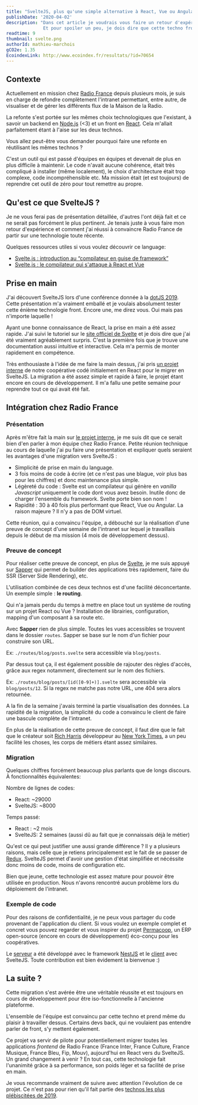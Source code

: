 ```yaml
---
title: "SvelteJS, plus qu'une simple alternative à React, Vue ou Angular"
publishDate: '2020-04-02'
description: "Dans cet article je voudrais vous faire un retour d'expérience sur une techno que j'ai découverte il y a peu : SvelteJS !
              Et pour spoiler un peu, je dois dire que cette techno front est absolument incroyable ! Et c'est un dev back qui le dit ..."
readtime: 9
thumbnail: svelte.png
authorId: mathieu-marchois
gCO2e: 1.35
EcoindexLink: http://www.ecoindex.fr/resultats/?id=70654
---
```


## Contexte

Actuellement en mission chez [Radio France](https://www.radiofrance.fr/) depuis plusieurs mois, je suis en charge de refondre complètement l'intranet permettant, entre autre, de visualiser et de gérer les différents flux de la Maison de la Radio.

La refonte s'est portée sur les mêmes choix technologiques que l'existant, à savoir un backend en [Node.js](https://nodejs.org) (<3) et un front en [React](https://fr.reactjs.org/). Cela m'allait parfaitement étant à l'aise sur les deux technos.

Vous allez peut-être vous demander pourquoi faire une refonte en réutilisant les mêmes technos ?

C'est un outil qui est passé d'équipes en équipes et devenait de plus en plus difficile à maintenir. Le code n'avait aucune cohérence, était très compliqué à installer (même localement), le choix d'architecture était trop complexe, code incompréhensible etc.
Ma mission était (et est toujours) de reprendre cet outil de zéro pour tout remettre au propre.

## Qu'est ce que SvelteJS ?

Je ne vous ferai pas de présentation détaillée, d'autres l'ont déjà fait et ce ne serait pas forcément le plus pertinent. Je tenais juste à vous faire mon retour d'expérience et comment j'ai réussi à convaincre Radio France de partir sur une technologie toute récente.

Quelques ressources utiles si vous voulez découvrir ce language:

- [Svelte.js : introduction au “compilateur en guise de framework”](https://medium.com/@nilmanduil/svelte-js-le-compilateur-en-guise-de-framework-5473f1d727f8)
- [Svelte.js : le compilateur qui s'attaque à React et Vue](http://www.meanjs.fr/svelte-la-librairie-le-compilateur-plutot-qui-sattaque-a-react-et-vue/)

## Prise en main

J'ai découvert SvelteJS lors d'une conférence donnée à la [dotJS 2019](https://www.dotjs.io/schedule/dotjs-2019). Cette présentation m'a vraiment emballé et je voulais absolument tester cette énième technologie front. Encore une, me direz vous. Oui mais pas n'importe laquelle !

Ayant une bonne connaissance de React, la prise en main a été assez rapide. J'ai suivi le tutoriel sur le [site officiel de Svelte](https://svelte.dev/tutorial/basics) et je dois dire que j'ai été vraiment agréablement surpris.
C'est la première fois que je trouve une documentation aussi intuitive et interactive. Cela m'a permis de monter rapidement en compétence.

Très enthousiaste à l'idée de me faire la main dessus, j'ai pris [un projet interne](https://github.com/fairnesscoop/permacoop) de notre coopérative codé initialement en React pour le migrer en SvelteJS.
La migration a été assez simple et rapide à faire, le projet étant encore en cours de développement. Il m'a fallu une petite semaine pour reprendre tout ce qui avait été fait.

## Intégration chez Radio France

### Présentation

Après m'être fait la main sur [le projet interne](https://github.com/fairnesscoop/permacoop), je me suis dit que ce serait bien d'en parler à mon équipe chez Radio France.
Petite réunion technique au cours de laquelle j'ai pu faire une présentation et expliquer quels seraient les avantages d'une migration vers SvelteJS :

- Simplicité de prise en main du language.
- 3 fois moins de code à écrire (et ce n'est pas une blague, voir plus bas pour les chiffres) et donc maintenance plus simple.
- Légèreté du code : Svelte est un compilateur qui génère en _vanilla Javascript_ uniquement le code dont vous avez besoin. Inutile donc de charger l'ensemble du framework. Svelte porte bien son nom !
- Rapidité : 30 à 40 fois plus performant que React, Vue ou Angular. La raison majeure ? Il n'y a pas de DOM virtuel.

Cette réunion, qui a convaincu l'équipe, a débouché sur la réalisation d'une preuve de concept d'une semaine de l'intranet sur lequel je travaillais depuis le début de ma mission (4 mois de développement dessus).

### Preuve de concept

Pour réaliser cette preuve de concept, en plus de [Svelte](https://svelte.dev/), je me suis appuyé sur [Sapper](https://sapper.svelte.dev/) qui permet de builder des applications très rapidement, faire du SSR (Server Side Rendering), etc.

L'utilisation combinée de ces deux technos est d'une facilité déconcertante. Un exemple simple : **le routing**.

Qui n'a jamais perdu du temps à mettre en place tout un système de routing sur un projet React ou Vue ? Installation de librairies, configuration, mapping d'un composant à sa route etc.

Avec **Sapper** rien de plus simple. Toutes les vues accessibles se trouvent dans le dossier `routes`. Sapper se base sur le nom d'un fichier pour construire son URL.

Ex: `./routes/blog/posts.svelte` sera accessible via `blog/posts`.

Par dessus tout ça, il est également possible de rajouter des règles d'accès, grâce aux regex notamment, directement sur le nom des fichiers.

Ex: `./routes/blog/posts/[id([0-9]+)].svelte` sera accessible via `blog/posts/12`. Si la regex ne matche pas notre URL, une 404 sera alors retournée.

A la fin de la semaine j'avais terminé la partie visualisation des données. La rapidité de la migration, la simplicité du code a convaincu le client de faire une bascule complète de l'intranet.

En plus de la réalisation de cette preuve de concept, il faut dire que le fait que le créateur soit [Rich Harris](https://github.com/Rich-Harris) développeur au [New York Times](https://www.nytimes.com/), a un peu facilité les choses, les corps de métiers étant assez similaires.

### Migration

Quelques chiffres forcément beaucoup plus parlants que de longs discours. À fonctionnalités équivalentes:

Nombre de lignes de codes:

- React: ~29000
- SvelteJS: ~8000

Temps passé:

- React : ~2 mois
- SvelteJS: 2 semaines (aussi dû au fait que je connaissais déjà le métier)

Qu'est ce qui peut justifier une aussi grande différence ? Il y a plusieurs raisons, mais celle que je retiens principalement est le fait de se passer de [Redux](https://redux.js.org/). SvelteJS permet d'avoir une gestion d'état simplifiée et nécéssite donc moins de code, moins de configuration etc.

Bien que jeune, cette technologie est assez mature pour pouvoir être utilisée en production. Nous n'avons rencontré aucun problème lors du déploiement de l'intranet.

### Exemple de code

Pour des raisons de confidentialité, je ne peux vous partager du code provenant de l'application du client. Si vous voulez un exemple complet et concret vous pouvez regarder et vous inspirer du projet [Permacoop](https://github.com/fairnesscoop/permacoop), un ERP open-source (encore en cours de développement) éco-conçu pour les coopératives.

Le [serveur](https://github.com/fairnesscoop/permacoop/tree/master/server) a été développé avec le framework [NestJS](https://nestjs.com/) et le [client](https://github.com/fairnesscoop/permacoop/tree/master/client) avec SvelteJS. Toute contribution est bien évidement la bienvenue :)

## La suite ?

Cette migration s'est avérée être une véritable réussite et est toujours en cours de développement pour être iso-fonctionnelle à l'ancienne plateforme.

L'ensemble de l'équipe est convaincu par cette techno et prend même du plaisir à travailler dessus. Certains devs back, qui ne voulaient pas entendre parler de front, s'y mettent également.

Ce projet va servir de pilote pour potentiellement migrer toutes les applications _frontend_ de Radio France (France Inter, France Culture, France Musique, France Bleu, Fip, Mouv), aujourd'hui en React vers du SvelteJS.
Un grand changement à venir ? En tout cas, cette technologie fait l'unanimité grâce à sa performance, son poids léger et sa facilité de prise en main.

Je vous recommande vraiment de suivre avec attention l'évolution de ce projet. Ce n'est pas pour rien qu'il fait partie des [technos les plus plébiscitées de 2019](https://2019.stateofjs.com).
